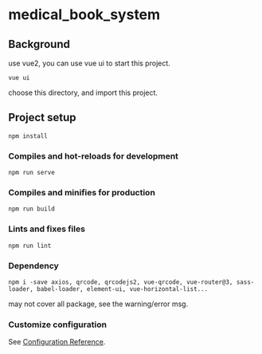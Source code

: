 # medical_book_system
## Background
use vue2, you can use vue ui to start this project.
```
vue ui
```
choose this directory, and import this project.

## Project setup
```
npm install
```

### Compiles and hot-reloads for development
```
npm run serve
```

### Compiles and minifies for production
```
npm run build
```

### Lints and fixes files
```
npm run lint
```

### Dependency
```
npm i -save axios, qrcode, qrcodejs2, vue-qrcode, vue-router@3, sass-loader, babel-loader, element-ui, vue-horizontal-list...
```
may not cover all package, see the warning/error msg.

### Customize configuration
See [Configuration Reference](https://cli.vuejs.org/config/).

